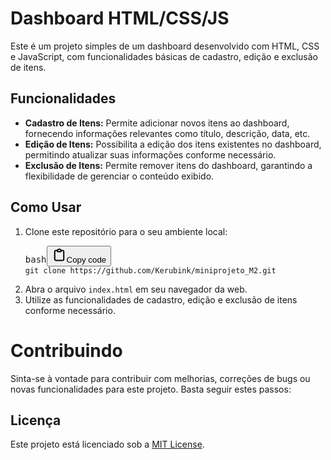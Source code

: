 # Dashboard HTML/CSS/JS

Este é um projeto simples de um dashboard desenvolvido com HTML, CSS e JavaScript, com funcionalidades básicas de cadastro, edição e exclusão de itens.

## Funcionalidades

* **Cadastro de Itens:** Permite adicionar novos itens ao dashboard, fornecendo informações relevantes como título, descrição, data, etc.
* **Edição de Itens:** Possibilita a edição dos itens existentes no dashboard, permitindo atualizar suas informações conforme necessário.
* **Exclusão de Itens:** Permite remover itens do dashboard, garantindo a flexibilidade de gerenciar o conteúdo exibido.

## Como Usar

1. Clone este repositório para o seu ambiente local:
   <pre><div class="dark bg-gray-950 rounded-md"><div class="flex items-center relative text-token-text-secondary bg-token-main-surface-secondary px-4 py-2 text-xs font-sans justify-between rounded-t-md"><span>bash</span><span class="" data-state="closed"><button class="flex gap-1 items-center"><svg width="24" height="24" viewBox="0 0 24 24" fill="none" xmlns="http://www.w3.org/2000/svg" class="icon-sm"><path fill-rule="evenodd" clip-rule="evenodd" d="M12 3.5C10.8954 3.5 10 4.39543 10 5.5H14C14 4.39543 13.1046 3.5 12 3.5ZM8.53513 3.5C9.22675 2.3044 10.5194 1.5 12 1.5C13.4806 1.5 14.7733 2.3044 15.4649 3.5H17.25C18.9069 3.5 20.25 4.84315 20.25 6.5V18.5C20.25 20.1569 19.1569 21.5 17.25 21.5H6.75C5.09315 21.5 3.75 20.1569 3.75 18.5V6.5C3.75 4.84315 5.09315 3.5 6.75 3.5H8.53513ZM8 5.5H6.75C6.19772 5.5 5.75 5.94772 5.75 6.5V18.5C5.75 19.0523 6.19772 19.5 6.75 19.5H17.25C18.0523 19.5 18.25 19.0523 18.25 18.5V6.5C18.25 5.94772 17.8023 5.5 17.25 5.5H16C16 6.60457 15.1046 7.5 14 7.5H10C8.89543 7.5 8 6.60457 8 5.5Z" fill="currentColor"></path></svg>Copy code</button></span></div><div class="p-4 overflow-y-auto"><code class="!whitespace-pre hljs language-bash">git clone https://github.com/Kerubink/miniprojeto_M2.git
   </code></div></div></pre>
2. Abra o arquivo `index.html` em seu navegador da web.
3. Utilize as funcionalidades de cadastro, edição e exclusão de itens conforme necessário.

# Contribuindo

Sinta-se à vontade para contribuir com melhorias, correções de bugs ou novas funcionalidades para este projeto. Basta seguir estes passos:

## Licença

Este projeto está licenciado sob a [MIT License]().
